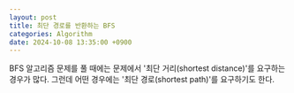```yaml
---
layout: post
title: 최단 경로를 반환하는 BFS
categories: Algorithm
date: 2024-10-08 13:35:00 +0900
---
```

BFS 알고리즘 문제를 풀 때에는 문제에서 '최단 거리(shortest distance)'를 요구하는 경우가 많다. 그런데 어떤 경우에는 '최단 경로(shortest path)'를 요구하기도 한다.

